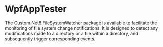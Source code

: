 # WpfAppTester
The Custom.Net8.FileSystemWatcher package is available to facilitate the monitoring of file system change notifications. It is designed to detect any modifications made to a directory or a file within a directory, and subsequently trigger corresponding events.
